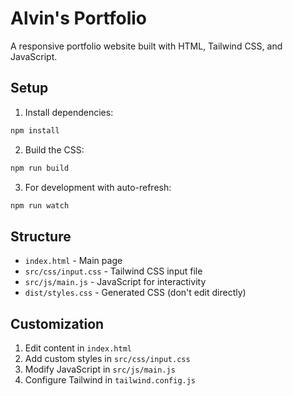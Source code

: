 # Alvin's Portfolio

A responsive portfolio website built with HTML, Tailwind CSS, and JavaScript.

## Setup

1. Install dependencies:
```bash
npm install
```

2. Build the CSS:
```bash
npm run build
```

3. For development with auto-refresh:
```bash
npm run watch
```

## Structure

- `index.html` - Main page
- `src/css/input.css` - Tailwind CSS input file
- `src/js/main.js` - JavaScript for interactivity
- `dist/styles.css` - Generated CSS (don't edit directly)

## Customization

1. Edit content in `index.html`
2. Add custom styles in `src/css/input.css`
3. Modify JavaScript in `src/js/main.js`
4. Configure Tailwind in `tailwind.config.js`

